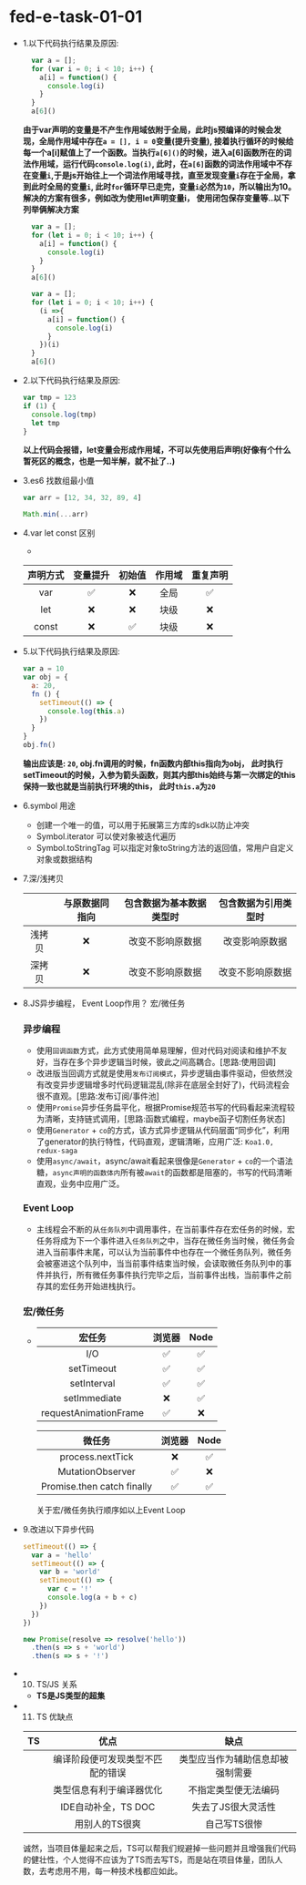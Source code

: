 # fed-e-task-01-01

- 1.以下代码执行结果及原因:
  ```js
    var a = [];
    for (var i = 0; i < 10; i++) {
      a[i] = function() {
        console.log(i)
      }
    }
    a[6]()
  ```
  __由于var声明的变量是不产生作用域依附于全局，此时js预编译的时候会发现，全局作用域中存在`a = [], i = 0`变量(提升变量), 接着执行循环的时候给每一个a[i]赋值上了一个函数。当执行`a[6]()`的时候，进入a[6]函数所在的词法作用域，运行代码`console.log(i)`, 此时，在`a[6]`函数的词法作用域中不存在变量`i`,于是js开始往上一个词法作用域寻找，直至发现变量`i`存在于全局，拿到此时全局的变量`i`, 此时`for`循环早已走完，变量`i`必然为`10`，所以输出为10。解决的方案有很多，例如改为使用let声明变量i， 使用闭包保存变量等..以下列举俩解决方案__

  ```js
    var a = [];
    for (let i = 0; i < 10; i++) {
      a[i] = function() {
        console.log(i)
      }
    }
    a[6]()

    var a = [];
    for (let i = 0; i < 10; i++) {
      (i =>{
        a[i] = function() {
          console.log(i)
        }
      })(i)
    }
    a[6]()
  ```


- 2.以下代码执行结果及原因:

  ```js
  var tmp = 123
  if (1) {
    console.log(tmp)
    let tmp
  }
  ```
  __以上代码会报错，let变量会形成作用域，不可以先使用后声明(好像有个什么暂死区的概念，也是一知半解，就不扯了..)__


- 3.es6 找数组最小值

  ```js
  var arr = [12, 34, 32, 89, 4]

  Math.min(...arr)
  ```

- 4.var let const 区别
  
  * 
  | 声明方式 | 变量提升 | 初始值 | 作用域 | 重复声明 
  | :-----: | :----: | :----: | :----: | :----: |
  | var    | ✅ | ❌ | 全局 | ✅ |
  | let    | ❌ | ❌ | 块级 | ❌ |
  | const  | ❌ | ✅ | 块级 | ❌ |


- 5.以下代码执行结果及原因:

  ```js
  var a = 10
  var obj = {
    a: 20,
    fn () {
      setTimeout(() => {
        console.log(this.a)
      })
    }
  }
  obj.fn()
  ```

  __输出应该是: `20`, obj.fn调用的时候，fn函数内部this指向为obj， 此时执行setTimeout的时候，入参为箭头函数，则其内部this始终与第一次绑定的this保持一致也就是当前执行环境的this， 此时`this.a`为`20`__

- 6.symbol 用途
  * 创建一个唯一的值，可以用于拓展第三方库的sdk以防止冲突
  * Symbol.iterator 可以使对象被迭代遍历
  * Symbol.toStringTag 可以指定对象toString方法的返回值，常用户自定义对象或数据结构

- 7.深/浅拷贝

  |  | 与原数据同指向 | 包含数据为基本数据类型时 | 包含数据为引用类型时 |
  | :----: | :----: | :----: | :----: |
  | 浅拷贝 | ❌ | 改变不影响原数据 | 改变影响原数据 |
  | 深拷贝 | ❌ | 改变不影响原数据 | 改变不影响原数据 |

- 8.JS异步编程， Event Loop作用？ 宏/微任务
  ### __异步编程__
    * 使用`回调函数`方式，此方式使用简单易理解，但对代码对阅读和维护不友好，当存在多个异步逻辑当时候，彼此之间高耦合。[思路:使用回调]
    * 改进版当回调方式就是使用`发布订阅模式`，异步逻辑由事件驱动，但依然没有改变异步逻辑增多时代码逻辑混乱(除非在底层全封好了)，代码流程会很不直观。[思路:发布订阅/事件池]
    * 使用`Promise`异步任务扁平化，根据Promise规范书写的代码看起来流程较为清晰，支持链式调用，[思路:函数式编程，maybe函子切割任务状态]
    * 使用`Generator` + `co`的方式，该方式异步逻辑从代码层面“同步化”，利用了generator的执行特性，代码直观，逻辑清晰，应用广泛: `Koa1.0, redux-saga`
    * 使用`async/await`，async/await看起来很像是`Generator` + `co`的一个语法糖，`async声明的函数体内`所有被`await`的函数都是阻塞的，书写的代码清晰直观，业务中应用广泛。

  ### __Event Loop__
    * 主线程会不断的从`任务队列`中调用事件，在当前事件存在宏任务的时候，宏任务将成为下一个事件进入`任务队列`之中，当存在微任务当时候，微任务会进入当前事件末尾，可以认为当前事件中也存在一个微任务队列，微任务会被塞进这个队列中，当当前事件结束当时候，会读取微任务队列中的事件并执行，所有微任务事件执行完毕之后，当前事件出栈，当前事件之前存其的宏任务开始进栈执行。

  ### __宏/微任务__
  * 
    | 宏任务 | 浏览器 | Node |
    | :----: | :----: | :----: |
    | I/O | ✅ | ✅ |
    | setTimeout | ✅ | ✅ |
    | setInterval | ✅ | ✅ |
    | setImmediate | ❌ | ✅ |
    | requestAnimationFrame | ✅ | ❌ |

    | 微任务 | 浏览器 | Node |
    | :----: | :----: | :----: |
    | process.nextTick | ❌ | ✅ |
    | MutationObserver | ✅ | ❌ |
    | Promise.then catch finally	 | ✅ | ✅ |

    关于宏/微任务执行顺序如以上Event Loop

- 9.改进以下异步代码

  ```js
  setTimeout(() => {
    var a = 'hello'
    setTimeout(() => {
      var b = 'world'
      setTimeout(() => {
        var c = '!'
        console.log(a + b + c)
      })
    })
  })

  new Promise(resolve => resolve('hello'))
    .then(s => s + 'world')
    .then(s => s + '!')
  ```

- 10. TS/JS 关系

   * __TS是JS类型的超集__

- 11. TS 优缺点

  | TS | 优点 | 缺点 |
  | :----: | :----: | :----: |
  |  | 编译阶段便可发现类型不匹配的错误 | 类型应当作为辅助信息却被强制需要 |
  |  | 类型信息有利于编译器优化 | 不指定类型便无法编码 |
  |  | IDE自动补全，TS DOC | 失去了JS很大灵活性 |
  |  | 用别人的TS很爽 | 自己写TS很惨 |

  诚然，当项目体量起来之后，TS可以帮我们规避掉一些问题并且增强我们代码的健壮性，个人觉得不应该为了TS而去写TS，而是站在项目体量，团队人数，去考虑用不用，每一种技术栈都应如此。